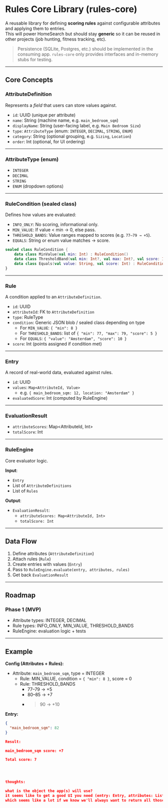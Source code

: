 # Rules Core Library (rules-core)

A reusable library for defining **scoring rules** against configurable attributes and applying them to entries.  
This will power HomeSearch but should stay **generic** so it can be reused in other projects (job hunting, fitness tracking, etc).

> Persistence (SQLite, Postgres, etc.) should be implemented in the consuming app. `rules-core` only provides interfaces and in-memory stubs for testing.
---

## Core Concepts

### AttributeDefinition
Represents a *field* that users can store values against.

- `id`: UUID (unique per attribute)
- `name`: String (machine name, e.g. `main_bedroom_sqm`)
- `displayName`: String (user-facing label, e.g. `Main Bedroom Size`)
- `type`: `AttributeType` (enum: `INTEGER`, `DECIMAL`, `STRING`, `ENUM`)
- `category`: String (optional grouping, e.g. `Sizing`, `Location`)
- `order`: Int (optional, for UI ordering)

---

### AttributeType (enum)
- `INTEGER`
- `DECIMAL`
- `STRING`
- `ENUM` (dropdown options)

---

### RuleCondition (sealed class)
Defines how values are evaluated:

- `INFO_ONLY`: No scoring, informational only.
- `MIN_VALUE`: If value < min → 0, else pass.
- `THRESHOLD_BANDS`: Value ranges mapped to scores (e.g. `77–79 → +5`).
- `EQUALS`: String or enum value matches → score.

```kotlin
sealed class RuleCondition {
    data class MinValue(val min: Int) : RuleCondition()
    data class ThresholdBand(val min: Int?, val max: Int?, val score: Int) : RuleCondition()
    data class Equals(val value: String, val score: Int) : RuleCondition()
}
```

---

### Rule
A condition applied to an `AttributeDefinition`.

- `id`: UUID
- `attributeId`: FK to `AttributeDefinition`
- `type`: RuleType
- `condition`: Generic JSON blob / sealed class depending on type
  - For `MIN_VALUE`: `{ "min": 8 }`
  - For `THRESHOLD_BANDS`: list of `{ "min": 77, "max": 79, "score": 5 }`
  - For `EQUALS`: `{ "value": "Amsterdam", "score": 10 }`
- `score`: Int (points assigned if condition met)

---

### Entry
A record of real-world data, evaluated against rules.

- `id`: UUID
- `values`: `Map<AttributeId, Value>`  
  - e.g. `{ main_bedroom_sqm: 12, location: "Amsterdam" }`
- `evaluatedScore`: Int (computed by RuleEngine)

---

### EvaluationResult
- `attributeScores`: Map<AttributeId, Int>
- `totalScore`: Int

---

### RuleEngine
Core evaluator logic.  

**Input**:  
- `Entry`
- List of `AttributeDefinitions`
- List of `Rules`

**Output**:  
- `EvaluationResult`:
  - `attributeScores: Map<AttributeId, Int>`
  - `totalScore: Int`


---

## Data Flow

1. Define attributes (`AttributeDefinition`)
2. Attach rules (`Rule`)
3. Create entries with values (`Entry`)
4. Pass to `RuleEngine.evaluate(entry, attributes, rules)`
5. Get back `EvaluationResult`

---

## Roadmap

### Phase 1 (MVP)
- Attribute types: INTEGER, DECIMAL
- Rule types: INFO_ONLY, MIN_VALUE, THRESHOLD_BANDS
- RuleEngine: evaluation logic + tests
 
---

## Example

**Config (Attributes + Rules):**
- Attribute: `main_bedroom_sqm`, type = INTEGER
  - Rule: MIN_VALUE, condition = `{ "min": 8 }`, score = 0
  - Rule: THRESHOLD_BANDS
    - 77–79 → +5
    - 80–85 → +7
    - >90 → +10

**Entry:**  
```json
{
  "main_bedroom_sqm": 82
}

Result:

main_bedroom_sqm score: +7

Total score: 7




thoughts:

what is the object the app(s) will use?
it seems like to get a good UI you need (entry: Entry, attributes: List<AttributeDefinition>, rules: List<Rule>)
which seems like a lot if we know we'll always want to return all those things